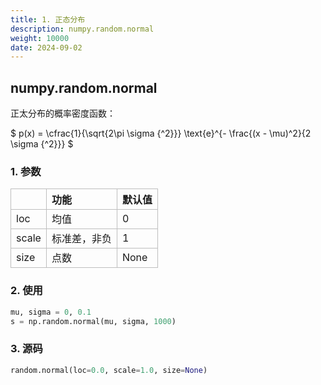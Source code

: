 ```yaml
---
title: 1. 正态分布
description: numpy.random.normal
weight: 10000
date: 2024-09-02
---
```

<style>
th, td {
  border: 1px solid rgb(190, 190, 190);
}
</style>

## numpy.random.normal


正太分布的概率密度函数：

$ p(x) = \cfrac{1}{\sqrt{2\pi \sigma {^2}}} \text{e}^{- \frac{(x - \mu)^2}{2 \sigma {^2}}} $


### 1. 参数

|       | 功能        | 默认值 |
|:------|:----------|:-------|
| loc   | 均值        | 0      |
| scale | 标准差，非负 | 1      |
| size  | 点数        | None   |



### 2. 使用



```python
mu, sigma = 0, 0.1
s = np.random.normal(mu, sigma, 1000)

```


### 3. 源码



```python
random.normal(loc=0.0, scale=1.0, size=None)
```
